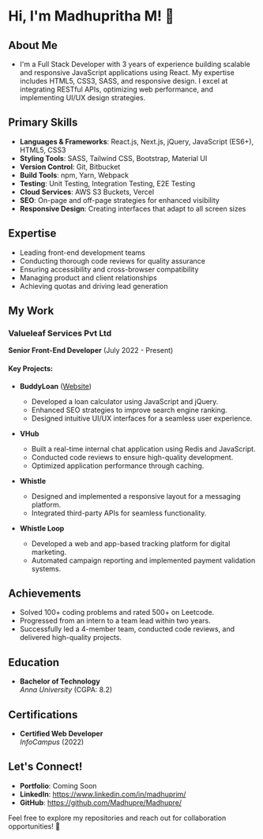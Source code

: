 # Hi, I'm Madhupritha M! 👋

## About Me
- I'm a Full Stack Developer with 3 years of experience building scalable and responsive JavaScript applications using React. My expertise includes HTML5, CSS3, SASS, and responsive design. I excel at integrating RESTful APIs, optimizing web performance, and implementing UI/UX design strategies.

## Primary Skills
- **Languages & Frameworks**: React.js, Next.js, jQuery, JavaScript (ES6+), HTML5, CSS3
- **Styling Tools**: SASS, Tailwind CSS, Bootstrap, Material UI
- **Version Control**: Git, Bitbucket
- **Build Tools**: npm, Yarn, Webpack
- **Testing**: Unit Testing, Integration Testing, E2E Testing
- **Cloud Services**: AWS S3 Buckets, Vercel
- **SEO**: On-page and off-page strategies for enhanced visibility
- **Responsive Design**: Creating interfaces that adapt to all screen sizes

## Expertise
- Leading front-end development teams
- Conducting thorough code reviews for quality assurance
- Ensuring accessibility and cross-browser compatibility
- Managing product and client relationships
- Achieving quotas and driving lead generation

## My Work

### Valueleaf Services Pvt Ltd
**Senior Front-End Developer** (July 2022 - Present)

#### Key Projects:
- **BuddyLoan** ([Website](https://www.buddyloan.com))
  - Developed a loan calculator using JavaScript and jQuery.
  - Enhanced SEO strategies to improve search engine ranking.
  - Designed intuitive UI/UX interfaces for a seamless user experience.

- **VHub**
  - Built a real-time internal chat application using Redis and JavaScript.
  - Conducted code reviews to ensure high-quality development.
  - Optimized application performance through caching.

- **Whistle**
  - Designed and implemented a responsive layout for a messaging platform.
  - Integrated third-party APIs for seamless functionality.

- **Whistle Loop**
  - Developed a web and app-based tracking platform for digital marketing.
  - Automated campaign reporting and implemented payment validation systems.

## Achievements
- Solved 100+ coding problems and rated 500+ on Leetcode.
- Progressed from an intern to a team lead within two years.
- Successfully led a 4-member team, conducted code reviews, and delivered high-quality projects.

## Education
- **Bachelor of Technology**  
  *Anna University* (CGPA: 8.2)

## Certifications
- **Certified Web Developer**  
  *InfoCampus* (2022)

## Let's Connect!
- **Portfolio**: Coming Soon
- **LinkedIn**: https://www.linkedin.com/in/madhuprim/
- **GitHub**: https://github.com/Madhupre/Madhupre/

Feel free to explore my repositories and reach out for collaboration opportunities! 🚀
